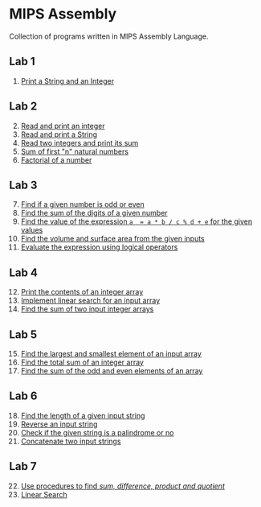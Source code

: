 # MIPS Assembly

Collection of programs written in MIPS Assembly Language.

## Lab 1

1. [Print a String and an Integer](lab/1/lab1.s)

## Lab 2 

2. [Read and print an integer](lab/2/lab2a.s)
3. [Read and print a String](lab/2/lab2b.s)
4. [Read two integers and print its sum](lab/2/lab2c.s)
5. [Sum of first "n" natural numbers](lab/2/lab2d.s)
6. [Factorial of a number](lab/2/lab2e.s)

## Lab 3

7. [Find if a given number is odd or even](lab/3/lab3a.s)
8. [Find the sum of the digits of a given number](lab/3/lab3b.s)
9. [Find the value of the expression `a  = a * b / c % d + e` for the given values](lab/3/lab3c.s)
10. [Find the volume and surface area from the given inputs](lab/3/lab3d.s)
11. [Evaluate the expression using logical operators](lab/3/lab3e.s)

## Lab 4

12. [Print the contents of an integer array](lab/4/lab4a.s)
13. [Implement linear search for an input array](lab/4/lab4b.s)
14. [Find the sum of two input integer arrays](lab/4/lab4c.s)

## Lab 5

15. [Find the largest and smallest element of an input array](lab/5/lab5a.s)
16. [Find the total sum of an integer array](lab/5/lab5b.s)
17. [Find the sum of the odd and even elements of an array](lab/5/lab5c.s)

## Lab 6

18. [Find the length of a given input string](lab/6/lab6a.s)
19. [Reverse an input string](lab/6/lab6b.s)
20. [Check if the given string is a palindrome or no](lab/6/lab6c.s)
21. [Concatenate two input strings](lab/6/lab6d.s)

## Lab 7

22. [Use procedures to find *sum, difference, product and quotient*](lab/7/lab7a.s)
23. [Linear Search](lab/7/lab7b.s)
<!-- 24. [Fibonacci Series](lab/7/lab7c.s) -->

<!-- ## Lab 8

25. [Recursive Binary Search](lab/8/lab8a.s)
26. [Power of a number using recursion](lab/8/lab8b.s)
27. [Sum of N Natural Numbers using recursion](lab/8/lab8c.s)

## Lab 9

28. [Read and print float and double numbers](lab/9/lab9a.s)
29. [Scan and print float and double numbers](lab/9/lab9b.s)
30. [Area of a circle](lab/9/lab9c.s)
31. [Fahrenheit to Celsius](lab/9/lab9d.s)
32. [Output of a Polynomial](lab/9/lab9e.s)
33. [Sum of float array](lab/9/lab9f.s)

## Lab 10

34. [Complex Number Addition](lab/10/lab10a.s)
35. [Average of an integer array](lab/10/lab10b.s)
36. [Compare floating point numbers](lab/10/lab10c.s)
37. [Using Conditionals to find the bill](lab/10/lab10d.s) -->
